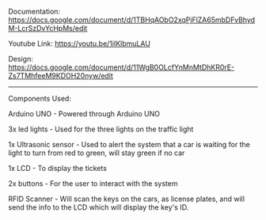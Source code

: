 Documentation: https://docs.google.com/document/d/1TBHqAObO2xqPjFlZA65mbDFvBhydM-LcrSzDvYcHpMs/edit

Youtube Link: https://youtu.be/1iIKlbmuLAU

Design: https://docs.google.com/document/d/11WgB0OLcfYnMnMtDhKR0rE-Zs7TMhfeeM9KDOH20nyw/edit


---------------------------------------------------------------------------------------------------------

Components Used: 

Arduino UNO - Powered through Arduino UNO

3x led lights - Used for the three lights on the traffic light 

1x Ultrasonic sensor - Used to alert the system that a car is waiting for the light to turn from red to green, will stay green if no car

1x LCD - To display the tickets

2x buttons - For the user to interact with the system 

RFID Scanner - Will scan the keys on the cars, as license plates, and will send the info to the LCD which will display the key's ID. 



